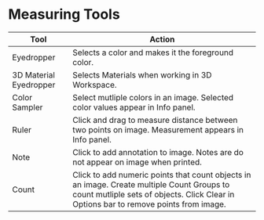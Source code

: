 # Measuring Tools

| Tool | Action |
| --- | --- |
| Eyedropper | Selects a color and makes it the foreground color. |
| 3D Material Eyedropper | Selects Materials when working in 3D Workspace. |
| Color Sampler | Select mutliple colors in an image. Selected color values appear in Info panel. |
| Ruler | Click and drag to measure distance between two points on image. Measurement appears in Info panel. |
| Note | Click to add annotation to image. Notes are do not appear on image when printed.  |
| Count | Click to add numeric points that count objects in an image. Create multiple Count Groups to count mutliple sets of objects. Click Clear in Options bar to remove points from image. |



